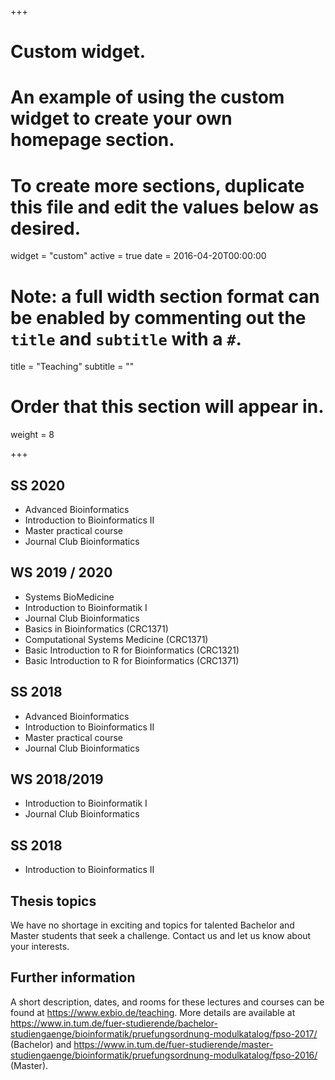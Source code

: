 +++
# Custom widget.
# An example of using the custom widget to create your own homepage section.
# To create more sections, duplicate this file and edit the values below as desired.
widget = "custom"
active = true
date = 2016-04-20T00:00:00

# Note: a full width section format can be enabled by commenting out the `title` and `subtitle` with a `#`.
title = "Teaching"
subtitle = ""

# Order that this section will appear in.
weight = 8

+++

## SS 2020

+ Advanced Bioinformatics
+ Introduction to Bioinformatics II 
+ Master practical course
+ Journal Club Bioinformatics

## WS 2019 / 2020

+ Systems BioMedicine
+ Introduction to Bioinformatik I
+ Journal Club Bioinformatics
+ Basics in Bioinformatics (CRC1371)
+ Computational Systems Medicine (CRC1371)
+ Basic Introduction to R for Bioinformatics (CRC1321)
+ Basic Introduction to R for Bioinformatics (CRC1371)

## SS 2018

+ Advanced Bioinformatics
+ Introduction to Bioinformatics II 
+ Master practical course
+ Journal Club Bioinformatics

## WS 2018/2019

+ Introduction to Bioinformatik I
+ Journal Club Bioinformatics

## SS 2018

+ Introduction to Bioinformatics II

## Thesis topics

We have no shortage in exciting and topics for talented Bachelor and Master students that seek a challenge. Contact us and let us know about your interests.

## Further information
A short description, dates, and rooms for these lectures and courses can be found at https://www.exbio.de/teaching.
More details are available at https://www.in.tum.de/fuer-studierende/bachelor-studiengaenge/bioinformatik/pruefungsordnung-modulkatalog/fpso-2017/ (Bachelor) and https://www.in.tum.de/fuer-studierende/master-studiengaenge/bioinformatik/pruefungsordnung-modulkatalog/fpso-2016/ (Master).
